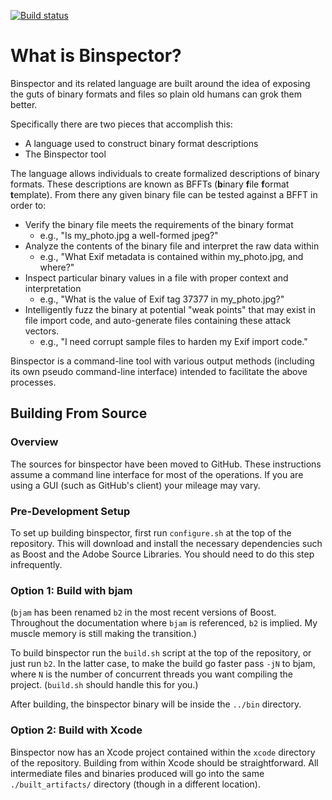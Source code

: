 [![Build status](https://travis-ci.org/binspector/binspector.png?branch=master)](https://travis-ci.org/binspector/binspector)

# What is Binspector?

Binspector and its related language are built around the idea of exposing the guts of binary formats and files so plain old humans can grok them better.

Specifically there are two pieces that accomplish this:

 - A language used to construct binary format descriptions
 - The Binspector tool

The language allows individuals to create formalized descriptions of binary formats. These descriptions are known as BFFTs (<strong>b</strong>inary <strong>f</strong>ile <strong>f</strong>ormat <strong>t</strong>emplate). From there any given binary file can be tested against a BFFT in order to:

- Verify the binary file meets the requirements of the binary format
  - e.g., "Is my_photo.jpg a well-formed jpeg?"
- Analyze the contents of the binary file and interpret the raw data within
  - e.g., "What Exif metadata is contained within my_photo.jpg, and where?"
- Inspect particular binary values in a file with proper context and interpretation
  - e.g., "What is the value of Exif tag 37377 in my_photo.jpg?"
- Intelligently fuzz the binary at potential "weak points" that may exist in file import code, and auto-generate files containing these attack vectors.
  - e.g., "I need corrupt sample files to harden my Exif import code."

Binspector is a command-line tool with various output methods (including its own pseudo command-line interface) intended to facilitate the above processes.

## Building From Source

### Overview

The sources for binspector have been moved to GitHub. These instructions assume a command line interface for most of the operations. If you are using a GUI (such as GitHub's client) your mileage may vary.

### Pre-Development Setup

To set up building binspector, first run `configure.sh` at the top of the repository. This will download and install the necessary dependencies such as Boost and the Adobe Source Libraries. You should need to do this step infrequently.

### Option 1: Build with bjam

(`bjam` has been renamed `b2` in the most recent versions of Boost. Throughout the documentation where `bjam` is referenced, `b2` is implied. My muscle memory is still making the transition.)

To build binspector run the `build.sh` script at the top of the repository, or just run `b2`. In the latter case, to make the build go faster pass `-jN` to bjam, where `N` is the number of concurrent threads you want compiling the project. (`build.sh` should handle this for you.)

After building, the binspector binary will be inside the `../bin` directory.

### Option 2: Build with Xcode

Binspector now has an Xcode project contained within the `xcode` directory of the repository. Building from within Xcode should be straightforward. All intermediate files and binaries produced will go into the same `./built_artifacts/` directory (though in a different location).

